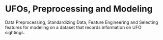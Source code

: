 # UFOs, Preprocessing and Modeling
Data Preprocessing, Standardizing Data, Feature Engineering and Selecting features for modeling on a dataset that records information on UFO sightings. 
